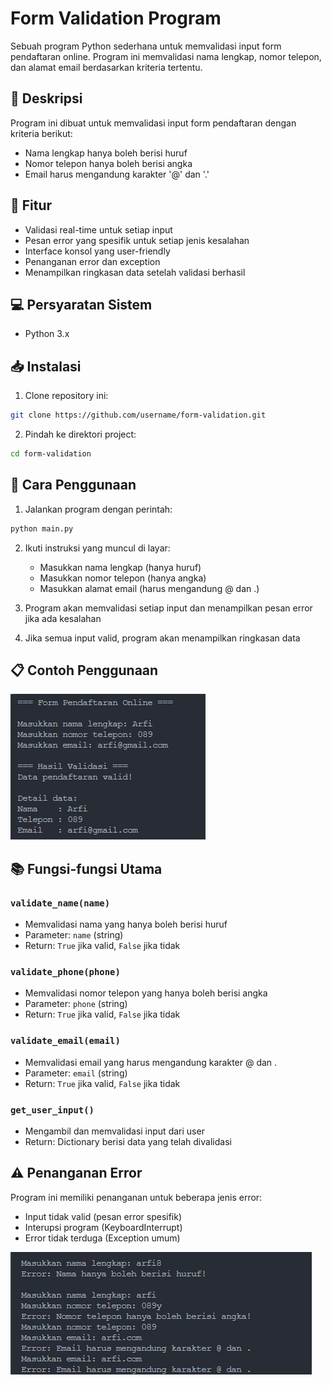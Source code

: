 # Form Validation Program

Sebuah program Python sederhana untuk memvalidasi input form pendaftaran online. Program ini memvalidasi nama lengkap, nomor telepon, dan alamat email berdasarkan kriteria tertentu.

## 📝 Deskripsi

Program ini dibuat untuk memvalidasi input form pendaftaran dengan kriteria berikut:
- Nama lengkap hanya boleh berisi huruf
- Nomor telepon hanya boleh berisi angka
- Email harus mengandung karakter '@' dan '.'

## 🚀 Fitur

- Validasi real-time untuk setiap input
- Pesan error yang spesifik untuk setiap jenis kesalahan
- Interface konsol yang user-friendly
- Penanganan error dan exception
- Menampilkan ringkasan data setelah validasi berhasil

## 💻 Persyaratan Sistem

- Python 3.x

## 📥 Instalasi

1. Clone repository ini:
```bash
git clone https://github.com/username/form-validation.git
```

2. Pindah ke direktori project:
```bash
cd form-validation
```

## 🎯 Cara Penggunaan

1. Jalankan program dengan perintah:
```bash
python main.py
```

2. Ikuti instruksi yang muncul di layar:
   - Masukkan nama lengkap (hanya huruf)
   - Masukkan nomor telepon (hanya angka)
   - Masukkan alamat email (harus mengandung @ dan .)

3. Program akan memvalidasi setiap input dan menampilkan pesan error jika ada kesalahan

4. Jika semua input valid, program akan menampilkan ringkasan data

## 📋 Contoh Penggunaan

![](/img/contohformvalid.png)


## 📚 Fungsi-fungsi Utama

### `validate_name(name)`
- Memvalidasi nama yang hanya boleh berisi huruf
- Parameter: `name` (string)
- Return: `True` jika valid, `False` jika tidak

### `validate_phone(phone)`
- Memvalidasi nomor telepon yang hanya boleh berisi angka
- Parameter: `phone` (string)
- Return: `True` jika valid, `False` jika tidak

### `validate_email(email)`
- Memvalidasi email yang harus mengandung karakter @ dan .
- Parameter: `email` (string)
- Return: `True` jika valid, `False` jika tidak

### `get_user_input()`
- Mengambil dan memvalidasi input dari user
- Return: Dictionary berisi data yang telah divalidasi

## ⚠️ Penanganan Error

Program ini memiliki penanganan untuk beberapa jenis error:
- Input tidak valid (pesan error spesifik)
- Interupsi program (KeyboardInterrupt)
- Error tidak terduga (Exception umum)

![](/img/contohformtdkvalid.png)




